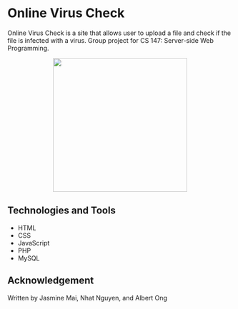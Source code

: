 # Online Virus Check
Online Virus Check is a site that allows user to upload a file and check if the file is infected with a virus. Group project for CS 147: Server-side Web Programming. 

<p align="center">
  <img width="300" src="https://raw.githubusercontent.com/Anferensis/online-virus-check/master/project/resources/favicon.png?token=AM0u9JlB8pRgKQ7ytowEPxJITtkdGokvks5crj7MwA%3D%3D">
</p>

## Technologies and Tools
* HTML
* CSS
* JavaScript
* PHP
* MySQL

## Acknowledgement
Written by Jasmine Mai, Nhat Nguyen, and Albert Ong

